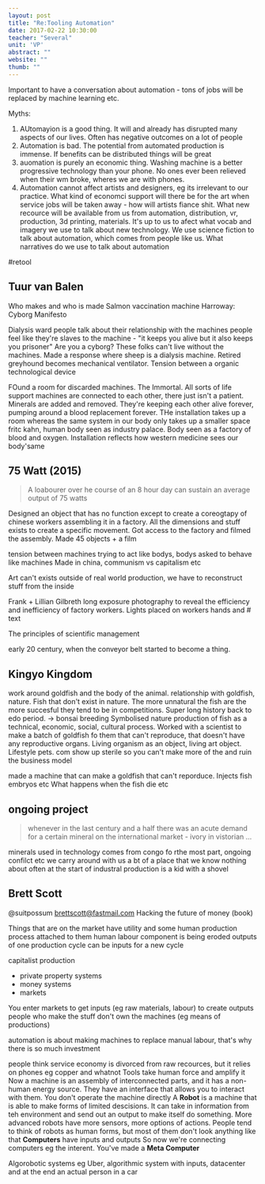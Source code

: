 ```yaml
---
layout: post
title: "Re:Tooling Automation"
date: 2017-02-22 10:30:00
teacher: "Several"
unit: 'VP'
abstract: ""
website: ""
thumb: ""
---
```


Important to have a conversation about automation - tons of jobs will be replaced by machine learning etc. 

Myths:
1. AUtomayion is a good thing. It will and already has disrupted many aspects of our lives. Often has negative outcomes on a lot of people
2. Automation is bad. The potential from automated production is immense. If benefits can be distributed things will be great
3. auomation is purely an economic thing. Washing machine is a better progressive technology than your phone. No ones ever been relieved when their wm broke, wheres we are with phones.
4. Automation cannot affect artists and designers, eg its irrelevant to our practice. What kind of economci support will there be for the art when service jobs will be taken away - how will artists fiance shit. What new recource will be available from us from automation, distribution, vr, production, 3d printing, materials. It's up to us to afect what vocab and imagery we use to talk about new technology. We use science fiction to talk about automation, which comes from people like us. What narratives do we use to talk about automation

\#retool

## Tuur van Balen

Who makes and who is made
Salmon vaccination machine
Harroway: Cyborg Manifesto

Dialysis ward
people talk about their relationship with the machines
people feel like they're slaves to the machine - "it keeps you alive but it also keeps you prisoner"
Are you a cyborg? These folks can't live without the machines.
Made a response where sheep is a dialysis machine. Retired greyhound becomes mechanical ventilator. Tension between a organic technological device

FOund a room for discarded machines. The Immortal. All sorts of life support machines are connected to each other, there just isn't a patient. Minerals are added and removed. They're keeping each other alive forever, pumping around a blood replacement forever. THe installation takes up a room whereas the same system in our body only takes up a smaller space
fritc kahn, human body seen as industry palace. Body seen as a factory of blood and oxygen. Installation reflects how western medicine sees our body'same

## 75 Watt (2015)

> A loabourer over he course of an 8 hour day can sustain an average output of 75 watts

Designed an object that has no function except to create a coreogtapy of chinese workers assembling it in a factory. All the dimensions and stuff exists to create a specific movement. Got access to the factory and filmed the assembly. Made 45 objects + a film

tension between machines trying to act like bodys, bodys asked to behave like machines
Made in china, communism vs capitalism etc

Art can't exists outside of real world production, we have to reconstruct stuff from the inside

Frank + Lillian Gilbreth
long exposure photography to reveal the efficiency and inefficiency of factory workers. Lights placed on workers hands and # text

The principles of scientific management

early 20 century, when the conveyor belt started to become a thing. 

## Kingyo Kingdom

work around goldfish and the body of the animal. relationship with goldfish, nature. Fish that don't exist in nature. The more unnatural the fish are the more succesful they tend to be in competitions. Super long history back to edo period. -> bonsai breeding
Symbolised nature
production of fish as a technical, economic, social, cultural process. Worked with a scientist to make a batch of goldfish fo them that can't reproduce, that doesn't have any reproductive organs. Living organism as an object, living art object. Lifestyle pets. com show up sterile so you can't make more of the and ruin the business model

made a machine that can make a goldfish that can't reporduce. Injects fish embryos etc
What happens when the fish die etc

## ongoing project

> whenever in the last century and a half there was an acute demand for a certain mineral on the international market - ivory in vistorian ...

minerals used in technology comes from congo fo rthe most part, ongoing confilct etc
we carry around with us a bt of a place that we know nothing about
often at the start of industral production is a kid with a shovel

## Brett Scott
@suitpossum
brettscott@fastmail.com
Hacking the future of money (book)

Things that are on the market have utility and some human production process attached to them
human labour component is being eroded
outputs of one production cycle can be inputs for a new cycle

capitalist production

- private property systems
- money systems
- markets

You enter markets to get inputs (eg raw materials, labour) to create outputs
people who make the stuff don't own the machines (eg means of productions)

automation is about making machines to replace manual labour, that's why there is so much investment

people think service economy is divorced from raw recources, but it relies on phones eg copper and whatnot
Tools take human force and amplify it
Now a machine is an assembly of interconnected parts, and it has a non-human energy source. They have an interface that allows you to interact with them. You don't operate the machine directly 
A **Robot** is a machine that is able to make forms of limited descisions. It can take in information from teh environment and send out an output to make itself do something. More advanced robots have more sensors, more options of actions.
People tend to think of robots as human forms, but most of them don't look anything like that
**Computers** have inputs and outputs
So now we're connecting computers eg the interent. You've made a **Meta Computer** 

Algorobotic systems
eg Uber, algorithmic system with inputs, datacenter and at the end an actual person in a car